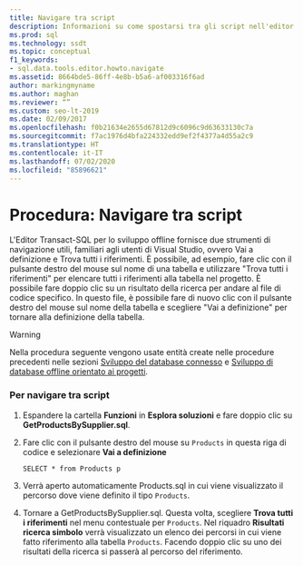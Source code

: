 ```yaml
---
title: Navigare tra script
description: Informazioni su come spostarsi tra gli script nell'editor Transact-SQL. Visualizzare esempi che illustrano come usare strumenti come Vai a definizione e Trova tutti i riferimenti.
ms.prod: sql
ms.technology: ssdt
ms.topic: conceptual
f1_keywords:
- sql.data.tools.editor.howto.navigate
ms.assetid: 8664bde5-86ff-4e8b-b5a6-af003316f6ad
author: markingmyname
ms.author: maghan
ms.reviewer: “”
ms.custom: seo-lt-2019
ms.date: 02/09/2017
ms.openlocfilehash: f0b21634e2655d67812d9c6096c9d63633130c7a
ms.sourcegitcommit: f7ac1976d4bfa224332edd9ef2f4377a4d55a2c9
ms.translationtype: HT
ms.contentlocale: it-IT
ms.lasthandoff: 07/02/2020
ms.locfileid: "85896621"
---
```

# <a name="how-to-navigate-between-scripts"></a>Procedura: Navigare tra script

L'Editor Transact\-SQL per lo sviluppo offline fornisce due strumenti di navigazione utili, familiari agli utenti di Visual Studio, ovvero Vai a definizione e Trova tutti i riferimenti. È possibile, ad esempio, fare clic con il pulsante destro del mouse sul nome di una tabella e utilizzare "Trova tutti i riferimenti" per elencare tutti i riferimenti alla tabella nel progetto. È possibile fare doppio clic su un risultato della ricerca per andare al file di codice specifico. In questo file, è possibile fare di nuovo clic con il pulsante destro del mouse sul nome della tabella e scegliere "Vai a definizione" per tornare alla definizione della tabella.  
  
> [!WARNING]  
> Nella procedura seguente vengono usate entità create nelle procedure precedenti nelle sezioni [Sviluppo del database connesso](../ssdt/connected-database-development.md) e [Sviluppo di database offline orientato ai progetti](../ssdt/project-oriented-offline-database-development.md).  
  
### <a name="to-navigate-between-scripts"></a>Per navigare tra script  
  
1.  Espandere la cartella **Funzioni** in **Esplora soluzioni** e fare doppio clic su **GetProductsBySupplier.sql**.  
  
2.  Fare clic con il pulsante destro del mouse su `Products` in questa riga di codice e selezionare **Vai a definizione**  
  
    ```  
    SELECT * from Products p  
    ```  
  
3.  Verrà aperto automaticamente Products.sql in cui viene visualizzato il percorso dove viene definito il tipo `Products`.  
  
4.  Tornare a GetProductsBySupplier.sql. Questa volta, scegliere **Trova tutti i riferimenti** nel menu contestuale per `Products`. Nel riquadro **Risultati ricerca simbolo** verrà visualizzato un elenco dei percorsi in cui viene fatto riferimento alla tabella `Products`. Facendo doppio clic su uno dei risultati della ricerca si passerà al percorso del riferimento.  
  

